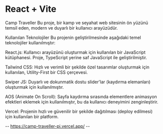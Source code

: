 # React + Vite

Camp Traveller
Bu proje, bir kamp ve seyahat web sitesinin ön yüzünü temsil eden, modern ve duyarlı bir kullanıcı arayüzüdür.

Kullanılan Teknolojiler
Bu projenin geliştirilmesinde aşağıdaki temel teknolojiler kullanılmıştır:

React.js: Kullanıcı arayüzünü oluşturmak için kullanılan bir JavaScript kütüphanesi. Proje, TypeScript yerine saf JavaScript ile geliştirilmiştir.

Tailwind CSS: Hızlı ve verimli bir şekilde özel tasarımlar oluşturmak için kullanılan, Utility-First bir CSS çerçevesi.

Swiper JS: Duyarlı ve dokunmatik dostu slider'lar (kaydırma elemanları) oluşturmak için kullanılmıştır.

AOS (Animate On Scroll): Sayfa kaydırma sırasında elementlere animasyon efektleri eklemek için kullanılmıştır, bu da kullanıcı deneyimini zenginleştirir.

Vercel: Projenin hızlı ve güvenilir bir şekilde dağıtılması (deploy edilmesi) için kullanılan bir platform.

-- https://camp-traveller-pi.vercel.app/ --
